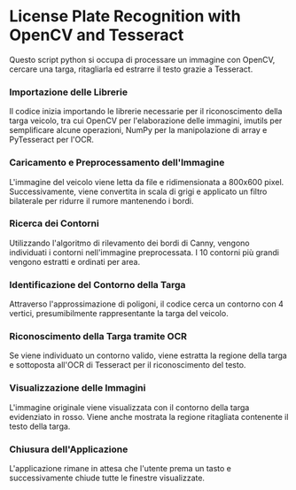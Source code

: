 # License Plate Recognition with OpenCV and Tesseract
Questo script python si occupa di processare un immagine con OpenCV, cercare una targa, ritagliarla ed estrarre il testo grazie a Tesseract.

### Importazione delle Librerie
Il codice inizia importando le librerie necessarie per il riconoscimento della targa veicolo, tra cui OpenCV per l'elaborazione delle immagini, imutils per semplificare alcune operazioni, NumPy per la manipolazione di array e PyTesseract per l'OCR.

### Caricamento e Preprocessamento dell'Immagine
L'immagine del veicolo viene letta da file e ridimensionata a 800x600 pixel. Successivamente, viene convertita in scala di grigi e applicato un filtro bilaterale per ridurre il rumore mantenendo i bordi.

### Ricerca dei Contorni
Utilizzando l'algoritmo di rilevamento dei bordi di Canny, vengono individuati i contorni nell'immagine preprocessata. I 10 contorni più grandi vengono estratti e ordinati per area.

### Identificazione del Contorno della Targa
Attraverso l'approssimazione di poligoni, il codice cerca un contorno con 4 vertici, presumibilmente rappresentante la targa del veicolo.

### Riconoscimento della Targa tramite OCR
Se viene individuato un contorno valido, viene estratta la regione della targa e sottoposta all'OCR di Tesseract per il riconoscimento del testo.

### Visualizzazione delle Immagini
L'immagine originale viene visualizzata con il contorno della targa evidenziato in rosso. Viene anche mostrata la regione ritagliata contenente il testo della targa.

### Chiusura dell'Applicazione
L'applicazione rimane in attesa che l'utente prema un tasto e successivamente chiude tutte le finestre visualizzate.


